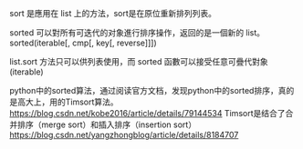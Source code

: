 sort 是應用在 list 上的方法，sort是在原位重新排列列表。

sorted 可以對所有可迭代的对象進行排序操作，返回的是一個新的 list。
sorted(iterable[, cmp[, key[, reverse]]])

list.sort 方法只可以供列表使用，而 sorted 函數可以接受任意可疊代對象(iterable)


python中的sorted算法，通过阅读官方文档，发现python中的sorted排序，真的是高大上，用的Timsort算法。
https://blog.csdn.net/kobe2016/article/details/79144534
Timsort是结合了合并排序（merge sort）和插入排序（insertion sort）
https://blog.csdn.net/yangzhongblog/article/details/8184707